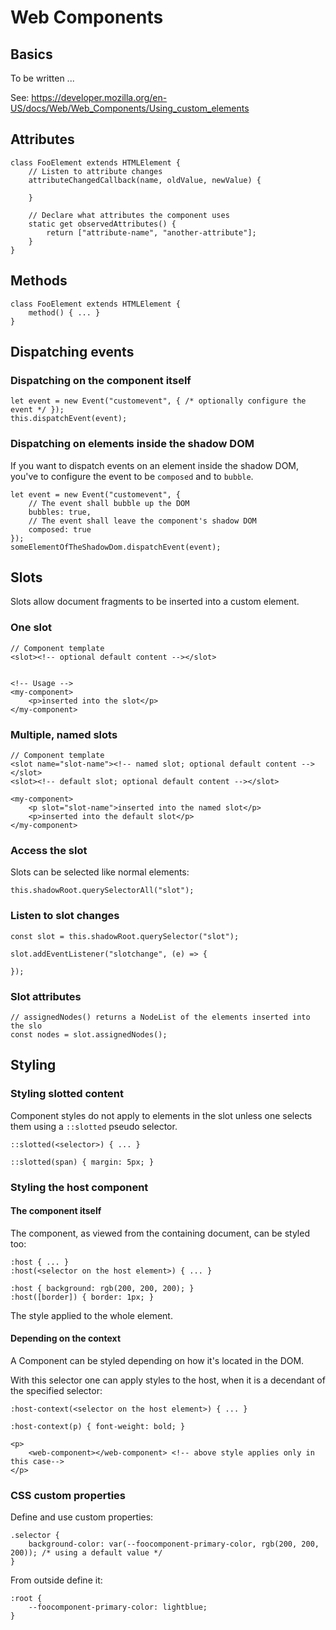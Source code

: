 
# Web Components

## Basics

To be written ...

See: https://developer.mozilla.org/en-US/docs/Web/Web_Components/Using_custom_elements


## Attributes

```
class FooElement extends HTMLElement {
	// Listen to attribute changes
	attributeChangedCallback(name, oldValue, newValue) {

	}

	// Declare what attributes the component uses
	static get observedAttributes() {
		return ["attribute-name", "another-attribute"];
	}
}
```


## Methods

```
class FooElement extends HTMLElement {
	method() { ... }	
}
```

## Dispatching events

### Dispatching on the component itself

```
let event = new Event("customevent", { /* optionally configure the event */ });
this.dispatchEvent(event);
```

### Dispatching on elements inside the shadow DOM

If you want to dispatch events on an element inside the shadow DOM, you've to configure the event to be `composed` and to `bubble`.

```
let event = new Event("customevent", {
	// The event shall bubble up the DOM
	bubbles: true,
	// The event shall leave the component's shadow DOM
	composed: true
});
someElementOfTheShadowDom.dispatchEvent(event);
```


## Slots

Slots allow document fragments to be inserted into a custom element.

### One slot

```
// Component template
<slot><!-- optional default content --></slot>


<!-- Usage -->
<my-component>
	<p>inserted into the slot</p>
</my-component>
```

### Multiple, named slots

```
// Component template
<slot name="slot-name"><!-- named slot; optional default content --></slot>
<slot><!-- default slot; optional default content --></slot>

<my-component>
	<p slot="slot-name">inserted into the named slot</p>
	<p>inserted into the default slot</p>
</my-component>
```

### Access the slot

Slots can be selected like normal elements:

```
this.shadowRoot.querySelectorAll("slot");
```

### Listen to slot changes

```
const slot = this.shadowRoot.querySelector("slot");

slot.addEventListener("slotchange", (e) => {
	
});

```

### Slot attributes

```
// assignedNodes() returns a NodeList of the elements inserted into the slo
const nodes = slot.assignedNodes();
```


## Styling

### Styling slotted content

Component styles do not apply to elements in the slot unless one selects them using a `::slotted` pseudo selector. 

```
::slotted(<selector>) { ... }

::slotted(span) { margin: 5px; }
```


### Styling the host component

#### The component itself

The component, as viewed from the containing document, can be styled too:

```
:host { ... }
:host(<selector on the host element>) { ... }

:host { background: rgb(200, 200, 200); }
:host([border]) { border: 1px; }
```

The style applied to the whole element.

#### Depending on the context

A Component can be styled depending on how it's located in the DOM.

With this selector one can apply styles to the host, when it is a decendant of the specified selector:

```
:host-context(<selector on the host element>) { ... }

:host-context(p) { font-weight: bold; }
```

```
<p>
	<web-component></web-component> <!-- above style applies only in this case-->
</p>
```


### CSS custom properties

Define and use custom properties:

```
.selector {
	background-color: var(--foocomponent-primary-color, rgb(200, 200, 200)); /* using a default value */
}
```

From outside define it:

```
:root {
	--foocomponent-primary-color: lightblue;
}
```
